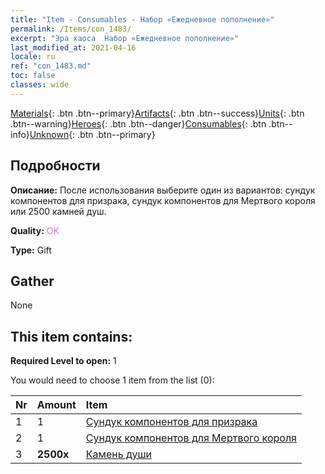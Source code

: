 ```yaml
---
title: "Item - Consumables - Набор «Ежедневное пополнение»"
permalink: /Items/con_1483/
excerpt: "Эра хаоса  Набор «Ежедневное пополнение»"
last_modified_at: 2021-04-16
locale: ru
ref: "con_1483.md"
toc: false
classes: wide
---
```

 [Materials](/ru/Items/){: .btn .btn--primary}[Artifacts](/ru/Items/Artifacts/){: .btn .btn--success}[Units](/ru/Items/Units/){: .btn .btn--warning}[Heroes](/ru/Items/Heroes/){: .btn .btn--danger}[Consumables](/ru/Items/Consumables/){: .btn .btn--info}[Unknown](/ru/Items/Unknown/){: .btn .btn--primary}

## Подробности
 **Описание:** После использования выберите один из вариантов: сундук компонентов для призрака, сундук компонентов для Мертвого короля или 2500 камней душ.

 **Quality:** <span style="color: #DA70D6">OK</span>

 **Type:** Gift

## Gather

  None

## This item contains:

 **Required Level to open:** 1

 You would need to choose 1 item from the list (0):

  | Nr | Amount |     Item    |
  |:---|:-------|:------------|
  | 1 | 1 | [Сундук компонентов для призрака](/ru/Items/con_1339/) |  | 
  | 2 | 1 | [Сундук компонентов для Мертвого короля](/ru/Items/con_1340/) |  | 
  | 3 |  **2500x** | [Камень души ](/ru/Items/con_923/) |  | 
